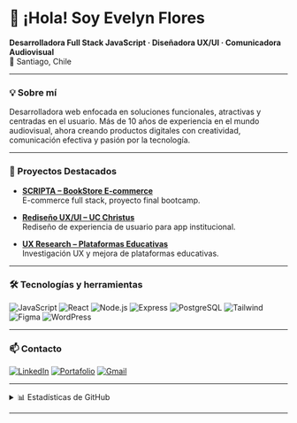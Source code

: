 <!-- Banner opcional: puedes crear una imagen en Canva y subirla aquí -->
<!-- ![Banner](./banner.png) -->

# 👋 ¡Hola! Soy Evelyn Flores

**Desarrolladora Full Stack JavaScript · Diseñadora UX/UI · Comunicadora Audiovisual**  
📍 Santiago, Chile

---

### 💡 Sobre mí

Desarrolladora web enfocada en soluciones funcionales, atractivas y centradas en el usuario. Más de 10 años de experiencia en el mundo audiovisual, ahora creando productos digitales con creatividad, comunicación efectiva y pasión por la tecnología.

---

### 🚀 Proyectos Destacados

- [**SCRIPTA – BookStore E-commerce**](https://bookstore-owzt.onrender.com/)  
  E-commerce full stack, proyecto final bootcamp.

- [**Rediseño UX/UI – UC Christus**](https://www.behance.net/gallery/149982427/Diseno-UI/modules/846972083)  
  Rediseño de experiencia de usuario para app institucional.

- [**UX Research – Plataformas Educativas**](https://www.behance.net/gallery/141146777/UX-Research-Ingreso-Seguro)  
  Investigación UX y mejora de plataformas educativas.

---

### 🛠️ Tecnologías y herramientas

![JavaScript](https://img.shields.io/badge/-JavaScript-black?style=flat-square&logo=javascript)
![React](https://img.shields.io/badge/-React-black?style=flat-square&logo=react)
![Node.js](https://img.shields.io/badge/-Node.js-black?style=flat-square&logo=node.js)
![Express](https://img.shields.io/badge/-Express-black?style=flat-square&logo=express)
![PostgreSQL](https://img.shields.io/badge/-PostgreSQL-black?style=flat-square&logo=postgresql)
![Tailwind](https://img.shields.io/badge/-TailwindCSS-black?style=flat-square&logo=tailwindcss)
![Figma](https://img.shields.io/badge/-Figma-black?style=flat-square&logo=figma)
![WordPress](https://img.shields.io/badge/-WordPress-black?style=flat-square&logo=wordpress)

---

### 📫 Contacto

[![LinkedIn](https://img.shields.io/badge/-LinkedIn-0A66C2?style=flat-square&logo=linkedin&logoColor=white)](https://www.linkedin.com/in/...)
[![Portafolio](https://img.shields.io/badge/-Portafolio-379490?style=flat-square)](https://ahyamenosmal.github.io)
[![Gmail](https://img.shields.io/badge/-Gmail-D14836?style=flat-square&logo=gmail&logoColor=white)](mailto:evelyn.flores.caa@gmail.com)

---

<details>
<summary>📊 Estadísticas de GitHub</summary>
<br>
<img src="https://github-readme-stats.vercel.app/api?username=ahyamenosmal&show_icons=true&theme=algolia" alt="Evelyn's GitHub Stats" />
<img src="https://github-readme-stats.vercel.app/api/top-langs/?username=ahyamenosmal&layout=compact&theme=algolia" alt="Top Langs" />
</details>

---

<!--
✨ Gracias por visitar mi perfil :)
-->

